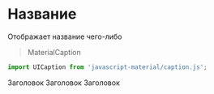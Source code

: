 # Название
Отображает название чего-либо

> MaterialCaption

```javascript
import UICaption from 'javascript-material/caption.js';
```

<ui-html>
  <ui-caption size="large">Заголовок</ui-caption>
  <ui-caption>Заголовок</ui-caption>
  <ui-caption size="small">Заголовок</ui-caption>
</ui-html>
